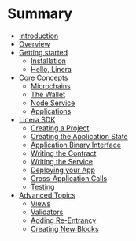 # Summary

- [Introduction](./introduction.md)
- [Overview](./overview.md)
- [Getting started](./getting_started.md)
  - [Installation](getting_started/installation.md)
  - [Hello, Linera](getting_started/first_app.md)
- [Core Concepts](./core_concepts.md)
  - [Microchains](core_concepts/micro_chains.md)
  - [The Wallet](core_concepts/wallet.md)
  - [Node Service](core_concepts/node_service.md)
  - [Applications](core_concepts/applications.md)
- [Linera SDK](sdk/sdk.md)
  - [Creating a Project](sdk/creating_a_project.md)
  - [Creating the Application State](sdk/state.md)
  - [Application Binary Interface](sdk/abi.md)
  - [Writing the Contract](sdk/contract.md)
  - [Writing the Service](sdk/service.md)
  - [Deploying your App](sdk/deploy.md)
  - [Cross-Application Calls](sdk/cross-app_calls.md)
  - [Testing](sdk/testing.md)
- [Advanced Topics](./advanced.md)
  - [Views](advanced_topics/views.md)
  - [Validators](advanced_topics/validators.md)
  - [Adding Re-Entrancy](advanced_topics/reentrancy.md)
  - [Creating New Blocks](advanced_topics/block_creation.md)

<!-- prettier-ignore-start -->
<!--
  - [Execution Model](advanced_topics/execution_model.md)

- [Examples](./examples.md)
  - [Hello World](./examples/hello_world.md)
- [Glossary](./glossary.md)
-->
<!-- prettier-ignore-end -->

